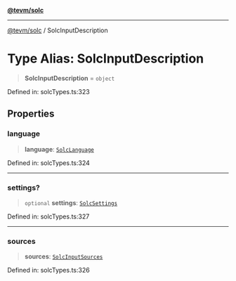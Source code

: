 [**@tevm/solc**](../README.md)

***

[@tevm/solc](../globals.md) / SolcInputDescription

# Type Alias: SolcInputDescription

> **SolcInputDescription** = `object`

Defined in: solcTypes.ts:323

## Properties

### language

> **language**: [`SolcLanguage`](SolcLanguage.md)

Defined in: solcTypes.ts:324

***

### settings?

> `optional` **settings**: [`SolcSettings`](SolcSettings.md)

Defined in: solcTypes.ts:327

***

### sources

> **sources**: [`SolcInputSources`](SolcInputSources.md)

Defined in: solcTypes.ts:326
